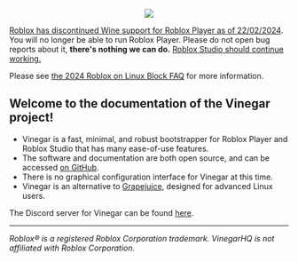 <p align="center">
  <img style="max-width: 30%" src="/favicon.svg">
</p>

<div class="warning">

[Roblox has discontinued Wine support for Roblox Player as of 22/02/2024](https://devforum.roblox.com/t/why-isnt-hyperion-an-anti-cheat/2840095/27?u=jrelvas). You will no longer be able to run Roblox Player. Please do not open bug reports about it, **there's nothing we can do.**
<u>Roblox Studio should continue working.</u>

Please see [the 2024 Roblox on Linux Block FAQ](./Home/rol_faq.md) for more information.
</div>


## Welcome to the documentation of the Vinegar project!

- Vinegar is a fast, minimal, and robust bootstrapper for Roblox Player and Roblox Studio that has many ease-of-use features.
- The software and documentation are both open source, and can be accessed [on GitHub](https://github.com/vinegarhq).
- There is no graphical configuration interface for Vinegar at this time.
- Vinegar is an alternative to [Grapejuice](https://brinkervii.gitlab.io/grapejuice/), designed for advanced Linux users.

The Discord server for Vinegar can be found [here](https://discord.gg/dzdzZ6Pps2).

---

_Roblox® is a registered Roblox Corporation trademark. VinegarHQ is not affiliated with Roblox Corporation._
